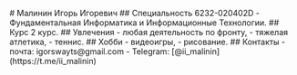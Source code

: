 <p class="has-line-data" data-line-start="0" data-line-end="5">
    # Малинин Игорь Игоревич
    ## Специальность
    6232-020402D - Фундаментальная Информатика и Информационные Технологии.
    ## Курс
    2 курс.
    ## Увлечения
    - любая деятельность по фронту,
    - тяжелая атлетика,
    - теннис.
    ## Хобби
    - видеоигры,
    - рисование.
    ## Контакты
    - почта: igorswayts@gmail.com
    - Telegram: [@ii_malinin](https://t.me/ii_malinin)
</p>
